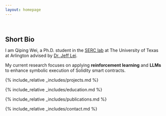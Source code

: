 ```yaml
---
layout: homepage
---
```


<h1 id="about-me"></h1>

<h2 style="margin: 60px 0px 10px;">Short Bio</h2>

I am Qiping Wei, a Ph.D. student in the [SERC lab](https://sercatuta-lei.github.io/) at The University of Texas at Arlington advised by [Dr. Jeff Lei](https://ranger.uta.edu/~ylei/).

My current research focuses on applying **reinforcement learning** and **LLMs** to enhance symbolic execution of Solidity smart contracts. 

<!-- 
<strong style="color:#e74d3c; font-weight:600">

</strong> 
-->

{% include_relative _includes/projects.md %}

{% include_relative _includes/education.md %}

{% include_relative _includes/publications.md %}


<!-- {% include_relative _includes/teaching.md %}-->


<!-- {% include_relative _includes/talks.md %} -->


<!-- {% include_relative _includes/services.md %} -->

<!-- {% include_relative _includes/award.md %} -->

{% include_relative _includes/contact.md %}
